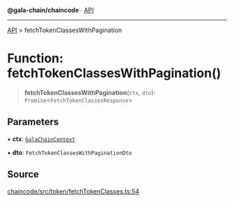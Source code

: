 **@gala-chain/chaincode** ∙ [API](../exports.md)

***

[API](../exports.md) > fetchTokenClassesWithPagination

# Function: fetchTokenClassesWithPagination()

> **fetchTokenClassesWithPagination**(`ctx`, `dto`): `Promise`\<`FetchTokenClassesResponse`\>

## Parameters

▪ **ctx**: [`GalaChainContext`](../classes/GalaChainContext.md)

▪ **dto**: `FetchTokenClassesWithPaginationDto`

## Source

[chaincode/src/token/fetchTokenClasses.ts:54](https://github.com/GalaChain/sdk/blob/bcbbb18/chaincode/src/token/fetchTokenClasses.ts#L54)
